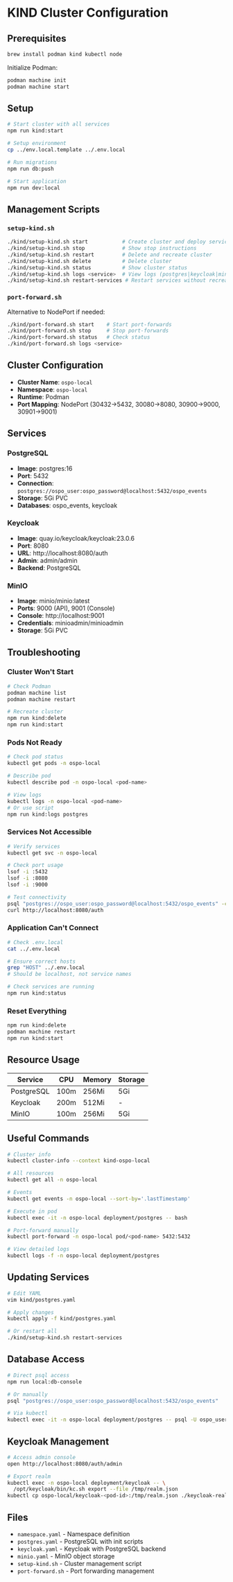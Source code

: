 # KIND Cluster Configuration

## Prerequisites

```bash
brew install podman kind kubectl node
```

Initialize Podman:
```bash
podman machine init
podman machine start
```

## Setup

```bash
# Start cluster with all services
npm run kind:start

# Setup environment
cp ../env.local.template ../.env.local

# Run migrations
npm run db:push

# Start application
npm run dev:local
```

## Management Scripts

### `setup-kind.sh`

```bash
./kind/setup-kind.sh start           # Create cluster and deploy services
./kind/setup-kind.sh stop            # Show stop instructions
./kind/setup-kind.sh restart         # Delete and recreate cluster
./kind/setup-kind.sh delete          # Delete cluster
./kind/setup-kind.sh status          # Show cluster status
./kind/setup-kind.sh logs <service>  # View logs (postgres|keycloak|minio)
./kind/setup-kind.sh restart-services # Restart services without recreating cluster
```

### `port-forward.sh`

Alternative to NodePort if needed:
```bash
./kind/port-forward.sh start    # Start port-forwards
./kind/port-forward.sh stop     # Stop port-forwards
./kind/port-forward.sh status   # Check status
./kind/port-forward.sh logs <service>
```

## Cluster Configuration

- **Cluster Name**: `ospo-local`
- **Namespace**: `ospo-local`
- **Runtime**: Podman
- **Port Mapping**: NodePort (30432→5432, 30080→8080, 30900→9000, 30901→9001)

## Services

### PostgreSQL
- **Image**: postgres:16
- **Port**: 5432
- **Connection**: `postgres://ospo_user:ospo_password@localhost:5432/ospo_events`
- **Storage**: 5Gi PVC
- **Databases**: ospo_events, keycloak

### Keycloak
- **Image**: quay.io/keycloak/keycloak:23.0.6
- **Port**: 8080
- **URL**: http://localhost:8080/auth
- **Admin**: admin/admin
- **Backend**: PostgreSQL

### MinIO
- **Image**: minio/minio:latest
- **Ports**: 9000 (API), 9001 (Console)
- **Console**: http://localhost:9001
- **Credentials**: minioadmin/minioadmin
- **Storage**: 5Gi PVC

## Troubleshooting

### Cluster Won't Start

```bash
# Check Podman
podman machine list
podman machine restart

# Recreate cluster
npm run kind:delete
npm run kind:start
```

### Pods Not Ready

```bash
# Check pod status
kubectl get pods -n ospo-local

# Describe pod
kubectl describe pod -n ospo-local <pod-name>

# View logs
kubectl logs -n ospo-local <pod-name>
# Or use script
npm run kind:logs postgres
```

### Services Not Accessible

```bash
# Verify services
kubectl get svc -n ospo-local

# Check port usage
lsof -i :5432
lsof -i :8080
lsof -i :9000

# Test connectivity
psql "postgres://ospo_user:ospo_password@localhost:5432/ospo_events" -c "SELECT 1"
curl http://localhost:8080/auth
```

### Application Can't Connect

```bash
# Check .env.local
cat ../.env.local

# Ensure correct hosts
grep "HOST" ../.env.local
# Should be localhost, not service names

# Check services are running
npm run kind:status
```

### Reset Everything

```bash
npm run kind:delete
podman machine restart
npm run kind:start
```

## Resource Usage

| Service | CPU | Memory | Storage |
|---------|-----|--------|---------|
| PostgreSQL | 100m | 256Mi | 5Gi |
| Keycloak | 200m | 512Mi | - |
| MinIO | 100m | 256Mi | 5Gi |

## Useful Commands

```bash
# Cluster info
kubectl cluster-info --context kind-ospo-local

# All resources
kubectl get all -n ospo-local

# Events
kubectl get events -n ospo-local --sort-by='.lastTimestamp'

# Execute in pod
kubectl exec -it -n ospo-local deployment/postgres -- bash

# Port-forward manually
kubectl port-forward -n ospo-local pod/<pod-name> 5432:5432

# View detailed logs
kubectl logs -f -n ospo-local deployment/postgres
```

## Updating Services

```bash
# Edit YAML
vim kind/postgres.yaml

# Apply changes
kubectl apply -f kind/postgres.yaml

# Or restart all
./kind/setup-kind.sh restart-services
```

## Database Access

```bash
# Direct psql access
npm run local:db-console

# Or manually
psql "postgres://ospo_user:ospo_password@localhost:5432/ospo_events"

# Via kubectl
kubectl exec -it -n ospo-local deployment/postgres -- psql -U ospo_user -d ospo_events
```

## Keycloak Management

```bash
# Access admin console
open http://localhost:8080/auth/admin

# Export realm
kubectl exec -n ospo-local deployment/keycloak -- \
  /opt/keycloak/bin/kc.sh export --file /tmp/realm.json
kubectl cp ospo-local/keycloak-<pod-id>:/tmp/realm.json ./keycloak-realm-export.json
```

## Files

- `namespace.yaml` - Namespace definition
- `postgres.yaml` - PostgreSQL with init scripts
- `keycloak.yaml` - Keycloak with PostgreSQL backend
- `minio.yaml` - MinIO object storage
- `setup-kind.sh` - Cluster management script
- `port-forward.sh` - Port forwarding management
